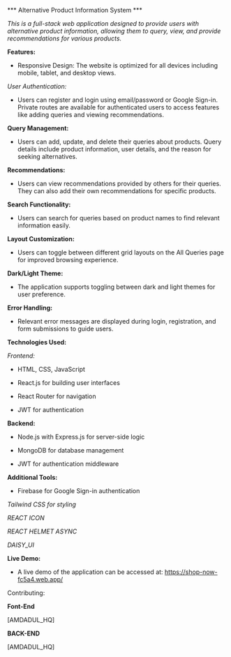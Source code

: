  
 *** Alternative Product Information System ***

*This is a full-stack web application designed to provide users with alternative product information, allowing them to query, view, and provide recommendations for various products.*

**Features:**

* Responsive Design: The website is optimized for all devices including mobile, tablet, and desktop views.

*User Authentication:*

* Users can register and login using email/password or Google Sign-in.
Private routes are available for authenticated users to access features like adding queries and viewing recommendations.

**Query Management:**


* Users can add, update, and delete their queries about products.
Query details include product information, user details, and the reason for seeking alternatives.

**Recommendations:**

* Users can view recommendations provided by others for their queries.
They can also add their own recommendations for specific products.

**Search Functionality:**

* Users can search for queries based on product names to find relevant information easily.

**Layout Customization:**

* Users can toggle between different grid layouts on the All Queries page for improved browsing experience.

**Dark/Light Theme:**

* The application supports toggling between dark and light themes for user preference.

**Error Handling:**

* Relevant error messages are displayed during login, registration, and form submissions to guide users.

**Technologies Used:**

*Frontend:*

* HTML, CSS, JavaScript

* React.js for building user interfaces

* React Router for navigation

* JWT for authentication


**Backend:**

* Node.js with Express.js for server-side logic

* MongoDB for database management

* JWT for authentication middleware

**Additional Tools:**

* Firebase for Google Sign-in authentication

*Tailwind CSS for styling*

*REACT ICON*

*REACT HELMET ASYNC*

*DAISY_UI*

**Live Demo:**

* A live demo of the application can be accessed at: https://shop-now-fc5a4.web.app/

Contributing:

**Font-End**

[AMDADUL_HQ]

**BACK-END**

[AMDADUL_HQ]
